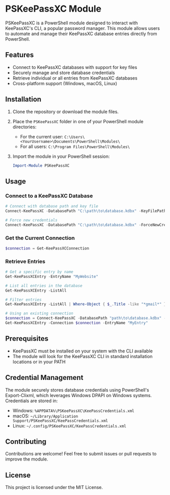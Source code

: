 # PSKeePassXC Module

PSKeePassXC is a PowerShell module designed to interact with KeePassXC's CLI, a popular password manager. This module allows users to automate and manage their KeePassXC database entries directly from PowerShell.

## Features

- Connect to KeePassXC databases with support for key files
- Securely manage and store database credentials
- Retrieve individual or all entries from KeePassXC databases
- Cross-platform support (Windows, macOS, Linux)

## Installation

1. Clone the repository or download the module files.
2. Place the `PSKeePassXC` folder in one of your PowerShell module directories:
   - For the current user: `C:\Users\<YourUsername>\Documents\PowerShell\Modules\`
   - For all users: `C:\Program Files\PowerShell\Modules\`
3. Import the module in your PowerShell session:

   ```powershell
   Import-Module PSKeePassXC
   ```

## Usage

### Connect to a KeePassXC Database

```powershell
# Connect with database path and key file
Connect-KeePassXC -DatabasePath "C:\path\to\database.kdbx" -KeyFilePath "C:\path\to\key.keyx"

# Force new credentials
Connect-KeePassXC -DatabasePath "C:\path\to\database.kdbx" -ForceNewCredential
```

### Get the Current Connection

```powershell
$connection = Get-KeePassXCConnection
```

### Retrieve Entries

```powershell
# Get a specific entry by name
Get-KeePassXCEntry -EntryName "MyWebsite"

# List all entries in the database
Get-KeePassXCEntry -ListAll

# Filter entries
Get-KeePassXCEntry -ListAll | Where-Object { $_.Title -like "*gmail*" }

# Using an existing connection
$connection = Connect-KeePassXC -DatabasePath "path\to\database.kdbx" -KeyFilePath "path\to\key.keyx"
Get-KeePassXCEntry -Connection $connection -EntryName "MyEntry"
```

## Prerequisites

- KeePassXC must be installed on your system with the CLI available
- The module will look for the KeePassXC CLI in standard installation locations or in your PATH

## Credential Management

The module securely stores database credentials using PowerShell's Export-Clixml, which leverages Windows DPAPI on Windows systems. Credentials are stored in:

- Windows: `%APPDATA%\PSKeePassXC\KeePassCredentials.xml`
- macOS: `~/Library/Application Support/PSKeePassXC/KeePassCredentials.xml`
- Linux: `~/.config/PSKeePassXC/KeePassCredentials.xml`

## Contributing

Contributions are welcome! Feel free to submit issues or pull requests to improve the module.

## License

This project is licensed under the MIT License.
